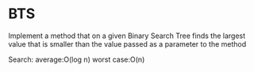 # BTS
Implement a method that on a given Binary Search Tree finds the largest value that is smaller than the value passed as a parameter to the method

 Search: average:O(log n)	worst case:O(n)
